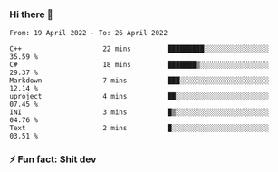 ### Hi there 👋
<!--START_SECTION:waka-->

```text
From: 19 April 2022 - To: 26 April 2022

C++                    22 mins         █████████░░░░░░░░░░░░░░░░   35.59 %
C#                     18 mins         ███████▒░░░░░░░░░░░░░░░░░   29.37 %
Markdown               7 mins          ███░░░░░░░░░░░░░░░░░░░░░░   12.14 %
uproject               4 mins          ██░░░░░░░░░░░░░░░░░░░░░░░   07.45 %
INI                    3 mins          █▒░░░░░░░░░░░░░░░░░░░░░░░   04.76 %
Text                   2 mins          █░░░░░░░░░░░░░░░░░░░░░░░░   03.51 %
```

<!--END_SECTION:waka-->
<!--
**TG4LAaron/TG4LAaron** is a ✨ _special_ ✨ repository because its `README.md` (this file) appears on your GitHub profile.

Here are some ideas to get you started:

- 🔭 I’m currently working on ...
- 🌱 I’m currently learning ...
- 👯 I’m looking to collaborate on ...
- 🤔 I’m looking for help with ...
- 💬 Ask me about ...
- 📫 How to reach me: ...
- 😄 Pronouns: ...
- ⚡ Fun fact: ...
-->
### ⚡ Fun fact: Shit dev
